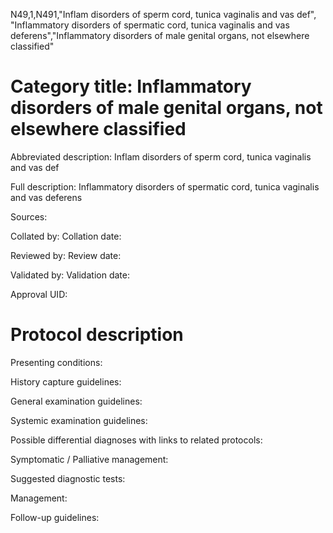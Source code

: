 N49,1,N491,"Inflam disorders of sperm cord, tunica vaginalis and vas def", "Inflammatory disorders of spermatic cord, tunica vaginalis and vas deferens","Inflammatory disorders of male genital organs, not elsewhere classified"
# Category title: Inflammatory disorders of male genital organs, not elsewhere classified

Abbreviated description: Inflam disorders of sperm cord, tunica vaginalis and vas def

Full description: Inflammatory disorders of spermatic cord, tunica vaginalis and vas deferens

Sources:

Collated by:
Collation date:

Reviewed by:
Review date:

Validated by:
Validation date:

Approval UID:

# Protocol description

Presenting conditions:

History capture guidelines:

General examination guidelines:

Systemic examination guidelines:

Possible differential diagnoses with links to related protocols:

Symptomatic / Palliative management:

Suggested diagnostic tests:

Management:

Follow-up guidelines:
